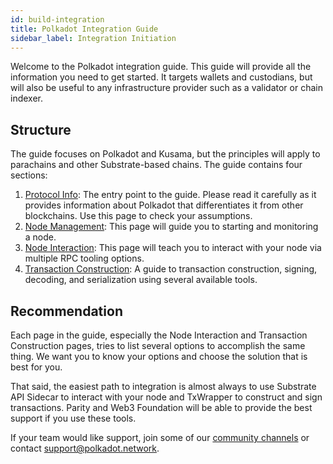```yaml
---
id: build-integration
title: Polkadot Integration Guide
sidebar_label: Integration Initiation
---
```


Welcome to the Polkadot integration guide. This guide will provide all the information you need to
get started. It targets wallets and custodians, but will also be useful to any infrastructure
provider such as a validator or chain indexer.

## Structure

The guide focuses on Polkadot and Kusama, but the principles will apply to parachains and other
Substrate-based chains. The guide contains four sections:

1. [Protocol Info](build-protocol): The entry point to the guide. Please read it carefully as it
   provides information about Polkadot that differentiates it from other blockchains. Use this page
   to check your assumptions.
1. [Node Management](build-node-management): This page will guide you to starting and monitoring a
   node.
1. [Node Interaction](build-node-interaction): This page will teach you to interact with your node
   via multiple RPC tooling options.
1. [Transaction Construction](build-transaction-construction): A guide to transaction construction,
   signing, decoding, and serialization using several available tools.

## Recommendation

Each page in the guide, especially the Node Interaction and Transaction Construction pages, tries to
list several options to accomplish the same thing. We want you to know your options and choose the
solution that is best for you.

That said, the easiest path to integration is almost always to use Substrate API Sidecar to interact
with your node and TxWrapper to construct and sign transactions. Parity and Web3 Foundation will be
able to provide the best support if you use these tools.

If your team would like support, join some of our [community channels](community) or contact
support@polkadot.network.
